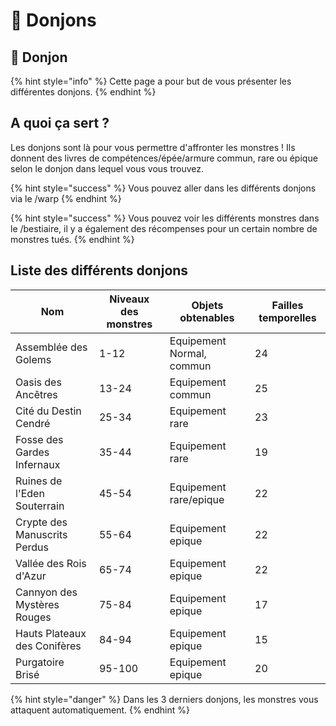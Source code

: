 # 🏰​​ Donjons

## 🏰​​ Donjon

{% hint style="info" %}
Cette page a pour but de vous présenter les différentes donjons.
{% endhint %}

## A quoi ça sert ?

Les donjons sont là pour vous permettre d'affronter les monstres ! Ils donnent des livres de compétences/épée/armure commun, rare ou épique selon le donjon dans lequel vous vous trouvez.

{% hint style="success" %}
Vous pouvez aller dans les différents donjons via le /warp
{% endhint %}

{% hint style="success" %}
Vous pouvez voir les différents monstres dans le /bestiaire, il y a également des récompenses pour un certain nombre de monstres tués.
{% endhint %}

## Liste des différents donjons

| Nom                          | Niveaux des monstres | Objets obtenables         | Failles temporelles |
| ---------------------------- | -------------------- | ------------------------- | ------------------- |
| Assemblée des Golems         | 1-12                 | Equipement Normal, commun | 24                  |
| Oasis des Ancêtres           | 13-24                | Equipement commun         | 25                  |
| Cité du Destin Cendré        | 25-34                | Equipement rare           | 23                  |
| Fosse des Gardes Infernaux   | 35-44                | Equipement rare           | 19                  |
| Ruines de l'Eden Souterrain  | 45-54                | Equipement rare/epique    | 22                  |
| Crypte des Manuscrits Perdus | 55-64                | Equipement epique         | 22                  |
| Vallée des Rois d'Azur       | 65-74                | Equipement epique         | 22                  |
| Cannyon des Mystères Rouges  | 75-84                | Equipement epique         | 17                  |
| Hauts Plateaux des Conifères | 84-94                | Equipement epique         | 15                  |
| Purgatoire Brisé             | 95-100               | Equipement epique         | 20                  |

{% hint style="danger" %}
Dans les 3 derniers donjons, les monstres vous attaquent automatiquement.
{% endhint %}
